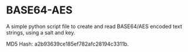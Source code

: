 # BASE64-AES
A simple python script file to create and read BASE64/AES encoded text strings, using a salt and key.

MD5 Hash: a2b93639ce185ef782afc28194c3311b.
